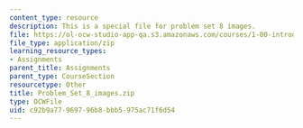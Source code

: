 ```yaml
---
content_type: resource
description: This is a special file for problem set 8 images.
file: https://ol-ocw-studio-app-qa.s3.amazonaws.com/courses/1-00-introduction-to-computers-and-engineering-problem-solving-spring-2012/c92b9a77969796b8bbb5975ac71f6d54_Problem_Set_8_images.zip
file_type: application/zip
learning_resource_types:
- Assignments
parent_title: Assignments
parent_type: CourseSection
resourcetype: Other
title: Problem_Set_8_images.zip
type: OCWFile
uid: c92b9a77-9697-96b8-bbb5-975ac71f6d54
---
```

